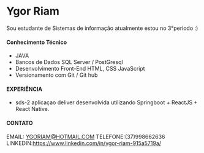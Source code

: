 # Ygor Riam

Sou estudante de Sistemas de informação atualmente estou no 3°periodo :)

#### Conhecimento Técnico
- JAVA
- Bancos de Dados SQL Server / PostGresql
- Desenvolvimento Front-End HTML, CSS JavaScript
- Versionamento com Git / Git hub


#### EXPERIÊNCIA 
- sds-2 aplicaçao deliver desenvolvida utilizando Springboot + ReactJS + React Native.


#### CONTATO 
EMAIL: YGORIAM@HOTMAIL.COM
TELEFONE:(37)998662636
LINKEDIN:https://www.linkedin.com/in/ygor-riam-915a5719a/



